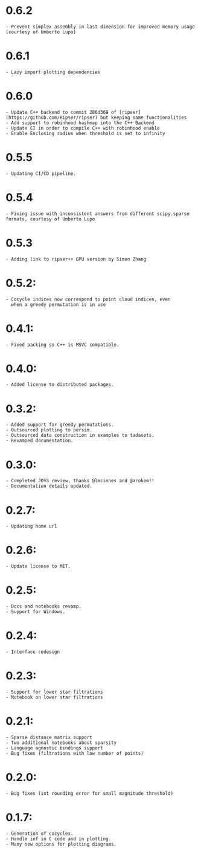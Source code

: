 # 0.6.2
    - Prevent simplex assembly in last dimension for improved memory usage (courtesy of Umberto Lupo)

# 0.6.1
    - Lazy import plotting dependencies

# 0.6.0
    - Update C++ backend to commit 286d369 of [ripser](https://github.com/Ripser/ripser) but keeping same functionalities
    - Add support to robinhood hashmap into the C++ Backend
    - Update CI in order to compile C++ with robinhood enable
    - Enable Enclosing radius when threshold is set to infinity

# 0.5.5
    - Updating CI/CD pipeline.

# 0.5.4
    - Fixing issue with inconsistent answers from different scipy.sparse formats, courtesy of Umberto Lupo

# 0.5.3
    - Adding link to ripser++ GPU version by Simon Zhang

# 0.5.2:
    - Cocycle indices now correspond to point cloud indices, even
      when a greedy permutation is in use

# 0.4.1:
    - Fixed packing so C++ is MSVC compatible.

# 0.4.0:
    - Added license to distributed packages.

# 0.3.2:
    - Added support for greedy permutations.
    - Outsourced plotting to persim.
    - Outsourced data construction in examples to tadasets.
    - Revamped documentation.

# 0.3.0:
    - Completed JOSS review, thanks @lmcinnes and @arokem!!
    - Documentation details updated.

# 0.2.7:
    - Updating home url

# 0.2.6:
    - Update license to MIT.

# 0.2.5:
    - Docs and notebooks revamp.
    - Support for Windows.

# 0.2.4:
    - Interface redesign

# 0.2.3:
    - Support for lower star filtrations
    - Notebook on lower star filtrations

# 0.2.1:
    - Sparse distance matrix support
    - Two additional notebooks about sparsity
    - Language agnostic bindings support
    - Bug fixes (filtrations with low number of points)

# 0.2.0:
    - Bug fixes (int rounding error for small magnitude threshold)

# 0.1.7:
    - Generation of cocycles.
    - Handle inf in C code and in plotting.
    - Many new options for plotting diagrams.

